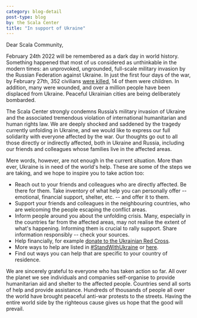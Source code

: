 ```yaml
---
category: blog-detail
post-type: blog
by: the Scala Center
title: "In support of Ukraine"
---
```


Dear Scala Community,

February 24th 2022 will be remembered as a dark day in world history.
Something happened that most of us considered as unthinkable in the modern times: an unprovoked, ungrounded, full-scale military invasion by the Russian Federation against Ukraine.
In just the first four days of the war, by February 27th, 352 civilians [were killed](https://www.reuters.com/world/europe/russias-invasion-ukraine-kills-352-civilians-including-14-children-2022-02-27/), 14 of them were children.
In addition, many were wounded, and over a million people have been displaced from Ukraine.
Peaceful Ukrainian cities are being deliberately bombarded.

The Scala Center strongly condemns Russia’s military invasion of Ukraine and the associated tremendous violation of international humanitarian and human rights law.
We are deeply shocked and saddened by the tragedy currently unfolding in Ukraine, and we would like to express our full solidarity with everyone affected by the war.
Our thoughts go out to all those directly or indirectly affected, both in Ukraine and Russia, including our friends and colleagues whose families live in the affected areas.

Mere words, however, are not enough in the current situation.
More than ever, Ukraine is in need of the world's help.
These are some of the steps we are taking, and we hope to inspire you to take action too:

* Reach out to your friends and colleagues who are directly affected. Be there for them. Take inventory of what help you can personally offer -- emotional, financial support, shelter, etc. -- and offer it to them.
* Support your friends and colleagues in the neighbouring countries, who are welcoming the people escaping the conflict areas.
* Inform people around you about the unfolding crisis. Many, especially in the countries far from the affected areas, may not realise the extent of what's happening. Informing them is crucial to rally support. Share information responsibly -- check your sources.
* Help financially, for example [donate to the Ukrainian Red Cross](https://donate.redcrossredcrescent.org/ua/donate/).
* More ways to help are listed in [#StandWithUkraine](https://www.standwithukraine.app/) or [here](https://www.globalcitizen.org/en/content/ways-to-help-ukraine-conflict/).
* Find out ways you can help that are specific to your country of residence.

We are sincerely grateful to everyone who has taken action so far.
All over the planet we see individuals and companies self-organise to provide humanitarian aid and shelter to the affected people.
Countries send all sorts of help and provide assistance.
Hundreds of thousands of people all over the world have brought peaceful anti-war protests to the streets.
Having the entire world side by the righteous cause gives us hope that the good will prevail.
